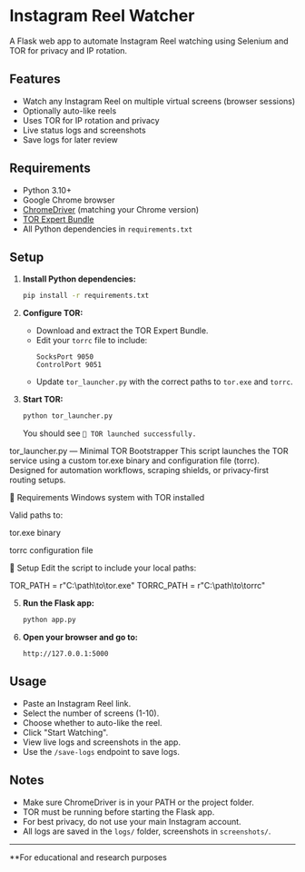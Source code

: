 # Instagram Reel Watcher

A Flask web app to automate Instagram Reel watching using Selenium and TOR for privacy and IP rotation.

## Features

- Watch any Instagram Reel on multiple virtual screens (browser sessions)
- Optionally auto-like reels
- Uses TOR for IP rotation and privacy
- Live status logs and screenshots
- Save logs for later review

## Requirements

- Python 3.10+
- Google Chrome browser
- [ChromeDriver](https://chromedriver.chromium.org/) (matching your Chrome version)
- [TOR Expert Bundle](https://www.torproject.org/download/tor/)
- All Python dependencies in `requirements.txt`

## Setup

1. **Install Python dependencies:**
   ```sh
   pip install -r requirements.txt
   ```

2. **Configure TOR:**
   - Download and extract the TOR Expert Bundle.
   - Edit your `torrc` file to include:
     ```
     SocksPort 9050
     ControlPort 9051
     ```
   - Update `tor_launcher.py` with the correct paths to `tor.exe` and `torrc`.

3. **Start TOR:**
   ```sh
   python tor_launcher.py
   ```
   You should see `🧅 TOR launched successfully.`

tor_launcher.py — Minimal TOR Bootstrapper
This script launches the TOR service using a custom tor.exe binary and configuration file (torrc). 
Designed for automation workflows, scraping shields, or privacy-first routing setups.

🔧 Requirements
Windows system with TOR installed

Valid paths to:

tor.exe binary

torrc configuration file

📂 Setup
Edit the script to include your local paths:

TOR_PATH = r"C:\path\to\tor.exe"
TORRC_PATH = r"C:\path\to\torrc"

5. **Run the Flask app:**
   ```sh
   python app.py
   ```

6. **Open your browser and go to:**
   ```
   http://127.0.0.1:5000
   ```

## Usage

- Paste an Instagram Reel link.
- Select the number of screens (1-10).
- Choose whether to auto-like the reel.
- Click "Start Watching".
- View live logs and screenshots in the app.
- Use the `/save-logs` endpoint to save logs.

## Notes

- Make sure ChromeDriver is in your PATH or the project folder.
- TOR must be running before starting the Flask app.
- For best privacy, do not use your main Instagram account.
- All logs are saved in the `logs/` folder, screenshots in `screenshots/`.

---

**For educational and research purposes
